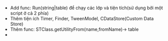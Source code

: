 - Add func: Run(string|table) để chạy các lớp và tiện tích(sử dụng bởi một script ở cả 2 phía)
- Thêm tiện ích Timer, Finder, TweenModel, CDataStore(Custom Data Store)
- Thêm func: STClass.getUtilityFrom(name,fromName)-> table
- 
